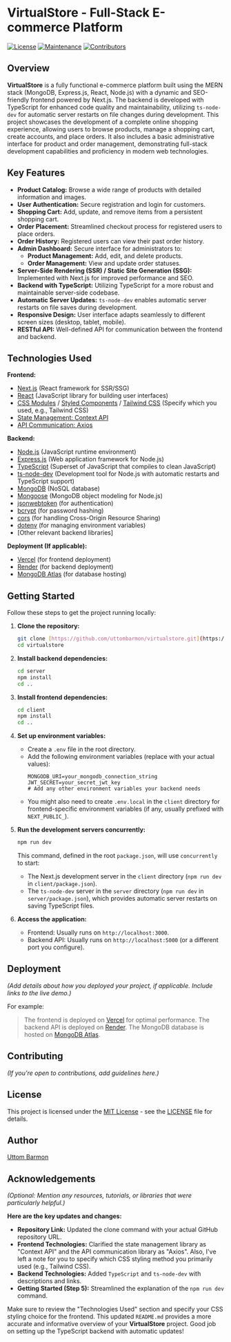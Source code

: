 # VirtualStore - Full-Stack E-commerce Platform

[![License](https://img.shields.io/badge/License-MIT-yellow.svg)](https://opensource.org/licenses/MIT)
[![Maintenance](https://img.shields.io/badge/Maintained-yes-green.svg)](https://github.com/uttombarmon/virtualstore/graphs/commit-activity)
[![Contributors](https://img.shields.io/github/contributors/uttombarmon/virtualstore)](https://github.com/uttombarmon/virtualstore/graphs/contributors)

## Overview

**VirtualStore** is a fully functional e-commerce platform built using the MERN stack (MongoDB, Express.js, React, Node.js) with a dynamic and SEO-friendly frontend powered by Next.js. The backend is developed with TypeScript for enhanced code quality and maintainability, utilizing `ts-node-dev` for automatic server restarts on file changes during development. This project showcases the development of a complete online shopping experience, allowing users to browse products, manage a shopping cart, create accounts, and place orders. It also includes a basic administrative interface for product and order management, demonstrating full-stack development capabilities and proficiency in modern web technologies.

## Key Features

- **Product Catalog:** Browse a wide range of products with detailed information and images.
- **User Authentication:** Secure registration and login for customers.
- **Shopping Cart:** Add, update, and remove items from a persistent shopping cart.
- **Order Placement:** Streamlined checkout process for registered users to place orders.
- **Order History:** Registered users can view their past order history.
- **Admin Dashboard:** Secure interface for administrators to:
  - **Product Management:** Add, edit, and delete products.
  - **Order Management:** View and update order statuses.
- **Server-Side Rendering (SSR) / Static Site Generation (SSG):** Implemented with Next.js for improved performance and SEO.
- **Backend with TypeScript:** Utilizing TypeScript for a more robust and maintainable server-side codebase.
- **Automatic Server Updates:** `ts-node-dev` enables automatic server restarts on file saves during development.
- **Responsive Design:** User interface adapts seamlessly to different screen sizes (desktop, tablet, mobile).
- **RESTful API:** Well-defined API for communication between the frontend and backend.

## Technologies Used

**Frontend:**

- [Next.js](https://nextjs.org/) (React framework for SSR/SSG)
- [React](https://react.dev/) (JavaScript library for building user interfaces)
- [CSS Modules](https://github.com/css-modules/css-modules) / [Styled Components](https://styled-components.com/) / [Tailwind CSS](https://tailwindcss.com/) (Specify which you used, e.g., Tailwind CSS)
- [State Management: Context API](https://react.dev/docs/context)
- [API Communication: Axios](https://axios-http.com/docs/intro)

**Backend:**

- [Node.js](https://nodejs.org/en/) (JavaScript runtime environment)
- [Express.js](https://expressjs.com/) (Web application framework for Node.js)
- [TypeScript](https://www.typescriptlang.org/) (Superset of JavaScript that compiles to clean JavaScript)
- [ts-node-dev](https://github.com/wclr/ts-node-dev) (Development tool for Node.js with automatic restarts and TypeScript support)
- [MongoDB](https://www.mongodb.com/) (NoSQL database)
- [Mongoose](https://mongoosejs.com/) (MongoDB object modeling for Node.js)
- [jsonwebtoken](https://www.npmjs.com/package/jsonwebtoken) (for authentication)
- [bcrypt](https://www.npmjs.com/package/bcrypt) (for password hashing)
- [cors](https://www.npmjs.com/package/cors) (for handling Cross-Origin Resource Sharing)
- [dotenv](https://www.npmjs.com/package/dotenv) (for managing environment variables)
- [Other relevant backend libraries]

**Deployment (If applicable):**

- [Vercel](https://vercel.com/) (for frontend deployment)
- [Render](https://render.com/) (for backend deployment)
- [MongoDB Atlas](https://www.mongodb.com/atlas) (for database hosting)

## Getting Started

Follow these steps to get the project running locally:

1.  **Clone the repository:**

    ```bash
    git clone [https://github.com/uttombarmon/virtualstore.git](https://github.com/uttombarmon/virtualstore.git)
    cd virtualstore
    ```

2.  **Install backend dependencies:**

    ```bash
    cd server
    npm install
    cd ..
    ```

3.  **Install frontend dependencies:**

    ```bash
    cd client
    npm install
    cd ..
    ```

4.  **Set up environment variables:**

    - Create a `.env` file in the root directory.
    - Add the following environment variables (replace with your actual values):
      ```
      MONGODB_URI=your_mongodb_connection_string
      JWT_SECRET=your_secret_jwt_key
      # Add any other environment variables your backend needs
      ```
    - You might also need to create `.env.local` in the `client` directory for frontend-specific environment variables (if any, usually prefixed with `NEXT_PUBLIC_`).

5.  **Run the development servers concurrently:**

    ```bash
    npm run dev
    ```

    This command, defined in the root `package.json`, will use `concurrently` to start:

    - The Next.js development server in the `client` directory (`npm run dev` in `client/package.json`).
    - The `ts-node-dev` server in the `server` directory (`npm run dev` in `server/package.json`), which provides automatic server restarts on saving TypeScript files.

6.  **Access the application:**
    - Frontend: Usually runs on `http://localhost:3000`.
    - Backend API: Usually runs on `http://localhost:5000` (or a different port you configure).

## Deployment

_(Add details about how you deployed your project, if applicable. Include links to the live demo.)_

For example:

> The frontend is deployed on [Vercel](your-vercel-deployment-link) for optimal performance.
> The backend API is deployed on [Render](your-render-deployment-link).
> The MongoDB database is hosted on [MongoDB Atlas](your-mongodb-atlas-link).

## Contributing

_(If you're open to contributions, add guidelines here.)_

## License

This project is licensed under the [MIT License](LICENSE) - see the [LICENSE](LICENSE) file for details.

## Author

[Uttom Barmon](https://github.com/uttombarmon)

## Acknowledgements

_(Optional: Mention any resources, tutorials, or libraries that were particularly helpful.)_

**Here are the key updates and changes:**

- **Repository Link:** Updated the clone command with your actual GitHub repository URL.
- **Frontend Technologies:** Clarified the state management library as "Context API" and the API communication library as "Axios". Also, I've left a note for you to specify which CSS styling method you primarily used (e.g., Tailwind CSS).
- **Backend Technologies:** Added `TypeScript` and `ts-node-dev` with descriptions and links.
- **Getting Started (Step 5):** Streamlined the explanation of the `npm run dev` command.

Make sure to review the "Technologies Used" section and specify your CSS styling choice for the frontend. This updated `README.md` provides a more accurate and informative overview of your **VirtualStore** project. Good job on setting up the TypeScript backend with automatic updates!
